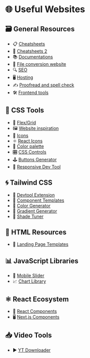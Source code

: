 # 🌐 Useful Websites 

## 🗃️ General Resources

  - 📋 [Cheatsheets](https://quickref.me)
  - 📘 [Cheatsheets 2](https://devhints.io)
  - 📚 [Documentations](https://devdocs.io)
  - 🔄 [File conversion website](https://www.vert.sh)
  - 🔍 [SEO](https://seotest.me)
  - 🖥️ [Hosting](https://sevalla.com)
  - ✍️ [Proofread and spell check](https://www.triplechecker.com)
  - 🛠️ [Frontend tools](https://omatsuri.app)

## 🎨 CSS Tools

  - 🧩 [Flex/Grid](https://flexboxlabs.netlify.app)
  - 🖼️ [Website inspiration](https://websitevice.com)
  - 🔮 [Icons](https://unicornicons.com/icons)
  - ⚛️ [React Icons](https://react-icons.github.io/react-icons/icons/ai/)
  - 🌈 [Color palette](https://coolors.co/palettes/trending)
  - 🎛️ [CSS Controls](https://getcssscan.com/css-radios-examples)
  - 🕹️ [Buttons Generator](https://markodenic.com/tools/buttons-generator/)
  - 📱 [Responsive Dev Tool](https://responsively.app)

## 🌀 Tailwind CSS

  - 🔧 [Devtool Extension](https://chromewebstore.google.com/detail/gimli-tailwind/fojckembkmaoehhmkiomebhkcengcljl)
  - 🧰 [Component Templates](https://tailgrids.com/components)
  - 🎨 [Color Generator](https://uicolors.app/create)
  - 🌈 [Gradient Generator](https://www.tailwindgradient.com/#generator)
  - 📐 [Shade Tuner](https://www.tailwindshades.com/)

## 📄 HTML Resources

  - 🚀 [Landing Page Templates](https://htmlrev.com)

## 📊 JavaScript Libraries

  - 📱 [Mobile Slider](https://swiperjs.com)
  - 📈 [Chart Library](https://www.chartjs.org)

## ⚛️ React Ecosystem

  - 🧩 [React Components](https://21st.dev/?tab=components&sort=recommended)
  - 🖥️ [Next.js Components](https://originui.com)

## 📥 Video Tools

  - ▶️ [YT Downloader](https://cobalt.tools)
